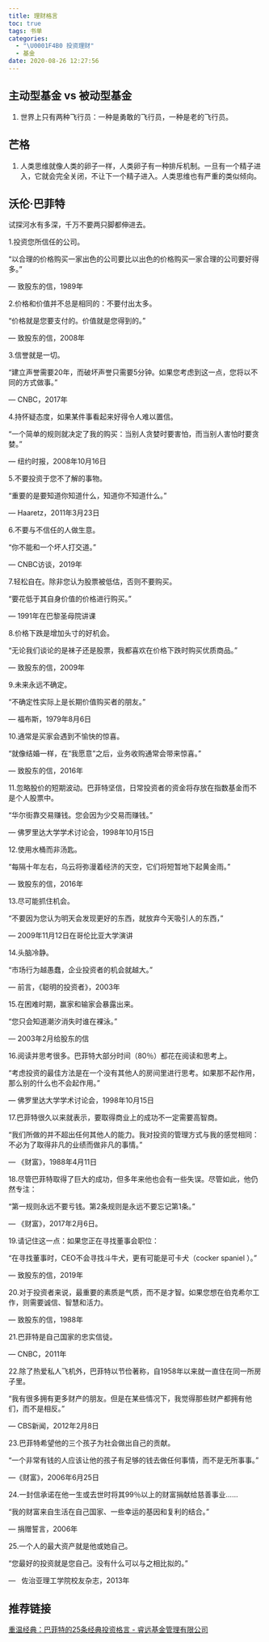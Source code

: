 ```yaml
---
title: 理财格言
toc: true
tags: 书单
categories:
  - "\U0001F4B0 投资理财"
  - 基金
date: 2020-08-26 12:27:56
---
```


## 主动型基金 vs 被动型基金

1. 世界上只有两种飞行员：一种是勇敢的飞行员，一种是老的飞行员。

## 芒格

1. 人类思维就像人类的卵子一样，人类卵子有一种排斥机制。一旦有一个精子进入，它就会完全关闭，不让下一个精子进入。人类思维也有严重的类似倾向。

## 沃伦·巴菲特 

试探河水有多深，千万不要两只脚都伸进去。

1.投资您所信任的公司。

“以合理的价格购买一家出色的公司要比以出色的价格购买一家合理的公司要好得多。”

— 致股东的信，1989年

2.价格和价值并不总是相同的：不要付出太多。

“价格就是您要支付的。价值就是您得到的。”

— 致股东的信，2008年

3.信誉就是一切。

“建立声誉需要20年，而破坏声誉只需要5分钟。如果您考虑到这一点，您将以不同的方式做事。”

— CNBC，2017年

4.持怀疑态度，如果某件事看起来好得令人难以置信。

“一个简单的规则就决定了我的购买：当别人贪婪时要害怕，而当别人害怕时要贪婪。”

— 纽约时报，2008年10月16日

5.不要投资于您不了解的事物。

“重要的是要知道你知道什么，知道你不知道什么。”

— Haaretz，2011年3月23日

6.不要与不信任的人做生意。

“你不能和一个坏人打交道。”

— CNBC访谈，2019年

7.轻松自在。除非您认为股票被低估，否则不要购买。

“要花低于其自身价值的价格进行购买。”

— 1991年在巴黎圣母院讲课

8.价格下跌是增加头寸的好机会。

“无论我们谈论的是袜子还是股票，我都喜欢在价格下跌时购买优质商品。”

— 致股东的信，2009年

9.未来永远不确定。

“不确定性实际上是长期价值购买者的朋友。”

— 福布斯，1979年8月6日

10.通常是买家会遇到不愉快的惊喜。

“就像结婚一样，在“我愿意”之后，业务收购通常会带来惊喜。”

— 致股东的信，2016年 

11.忽略股价的短期波动。巴菲特坚信，日常投资者的资金将存放在指数基金而不是个人股票中。

“华尔街靠交易赚钱。您会因为少交易而赚钱。”

— 佛罗里达大学学术讨论会，1998年10月15日

12.使用水桶而非汤匙。

“每隔十年左右，乌云将弥漫着经济的天空，它们将短暂地下起黄金雨。”

— 致股东的信，2016年

13.尽可能抓住机会。

“不要因为您认为明天会发现更好的东西，就放弃今天吸引人的东西，”

— 2009年11月12日在哥伦比亚大学演讲

14.头脑冷静。

“市场行为越愚蠢，企业投资者的机会就越大。”

— 前言，《聪明的投资者》，2003年

15.在困难时期，赢家和输家会暴露出来。

“您只会知道潮汐消失时谁在裸泳。”

— 2003年2月给股东的信

16.阅读并思考很多。巴菲特大部分时间（80％）都花在阅读和思考上。

“考虑投资的最佳方法是在一个没有其他人的房间里进行思考。如果那不起作用，那么别的什么也不会起作用。”

— 佛罗里达大学学术讨论会，1998年10月15日

17.巴菲特很久以来就表示，要取得商业上的成功不一定需要高智商。

“我们所做的并不超出任何其他人的能力。我对投资的管理方式与我的感觉相同：不必为了取得非凡的业绩而做非凡的事情。”

— 《财富》，1988年4月11日

18.尽管巴菲特取得了巨大的成功，但多年来他也会有一些失误。尽管如此，他仍然专注：

“第一规则永远不要亏钱。第2条规则是永远不要忘记第1条。”

— 《财富》，2017年2月6日。

19.请记住这一点：如果您正在寻找董事会职位：

“在寻找董事时，CEO不会寻找斗牛犬，更有可能是可卡犬（cocker spaniel ）。”

— 致股东的信，2019年

20.对于投资者来说，最重要的素质是气质，而不是才智。如果您想在伯克希尔工作，则需要诚信、智慧和活力。

— 致股东的信，1988年

21.巴菲特是自己国家的忠实信徒。

— CNBC，2011年

22.除了热爱私人飞机外，巴菲特以节俭著称，自1958年以来就一直住在同一所房子里。

“我有很多拥有更多财产的朋友。但是在某些情况下，我觉得那些财产都拥有他们，而不是相反。”

— CBS新闻，2012年2月8日

23.巴菲特希望他的三个孩子为社会做出自己的贡献。

“一个非常有钱的人应该让他的孩子有足够的钱去做任何事情，而不是无所事事。”

—《财富》，2006年6月25日

24.一封信承诺在他一生或去世时将其99％以上的财富捐献给慈善事业……

“我的财富来自生活在自己国家、一些幸运的基因和复利的结合。”

— 捐赠誓言，2006年

25.一个人的最大资产就是他或她自己。

“您最好的投资就是您自己。没有什么可以与之相比拟的。”

—   佐治亚理工学院校友杂志，2013年

## 推荐链接
[重温经典：巴菲特的25条经典投资格言 - 睿远基金管理有限公司](http://www.foresightfund.com/contents/2020/5/8-d200597039834a5c9c4dda2f1ddee2c2.html)
